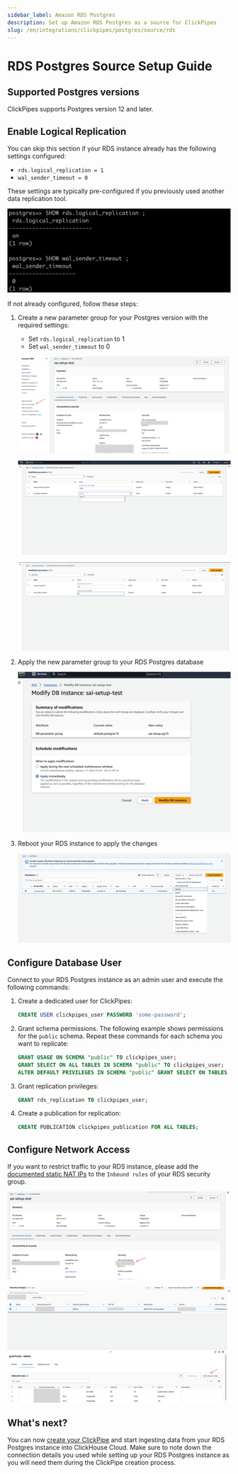 ```yaml
---
sidebar_label: Amazon RDS Postgres
description: Set up Amazon RDS Postgres as a source for ClickPipes
slug: /en/integrations/clickpipes/postgres/source/rds
---
```


# RDS Postgres Source Setup Guide

## Supported Postgres versions

ClickPipes supports Postgres version 12 and later.

## Enable Logical Replication

You can skip this section if your RDS instance already has the following settings configured:
- `rds.logical_replication = 1`
- `wal_sender_timeout = 0`

These settings are typically pre-configured if you previously used another data replication tool.

![Checking if logical replication is already enabled](./images/setup/logical_rep_already_configured.png)

If not already configured, follow these steps:

1. Create a new parameter group for your Postgres version with the required settings:
    - Set `rds.logical_replication` to 1
    - Set `wal_sender_timeout` to 0

    ![Where to find Parameter groups in RDS?](./images/setup/parameter_group_in_blade.png)

    ![Changing rds.logical_replication](./images/setup/change_rds_logical_replication.png)

    ![Changing wal_sender_timeout](./images/setup/change_wal_sender_timeout.png)

2. Apply the new parameter group to your RDS Postgres database

    ![Modifying RDS Postgres with new parameter group](./images/setup/modify_parameter_group.png)

3. Reboot your RDS instance to apply the changes

    ![Reboot RDS Postgres](./images/setup/reboot_rds.png)

## Configure Database User

Connect to your RDS Postgres instance as an admin user and execute the following commands:

1. Create a dedicated user for ClickPipes:

    ```sql
    CREATE USER clickpipes_user PASSWORD 'some-password';
    ```

2. Grant schema permissions. The following example shows permissions for the `public` schema. Repeat these commands for each schema you want to replicate:

    ```sql
    GRANT USAGE ON SCHEMA "public" TO clickpipes_user;
    GRANT SELECT ON ALL TABLES IN SCHEMA "public" TO clickpipes_user;
    ALTER DEFAULT PRIVILEGES IN SCHEMA "public" GRANT SELECT ON TABLES TO clickpipes_user;
    ```

3. Grant replication privileges:

    ```sql
    GRANT rds_replication TO clickpipes_user;
    ```

4. Create a publication for replication:

    ```sql
    CREATE PUBLICATION clickpipes_publication FOR ALL TABLES;
    ```


## Configure Network Access

If you want to restrict traffic to your RDS instance, please add the [documented static NAT IPs](../../index.md#list-of-static-ips) to the `Inbound rules` of your RDS security group.

![Where to find security group in RDS Postgres?](./images/setup/security_group_in_rds_postgres.png)

![Edit inbound rules for the above security group](./images/setup/edit_inbound_rules.png)


## What's next?

You can now [create your ClickPipe](../index.md) and start ingesting data from your RDS Postgres instance into ClickHouse Cloud.
Make sure to note down the connection details you used while setting up your RDS Postgres instance as you will need them during the ClickPipe creation process.
